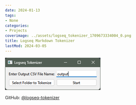 ```yaml
---
date: 2024-01-13
tags:
- None
categories:
- Projects
coverimage: ../assets/logseq_tokenizer_1709673334004_0.png
title: Logseq Markdown Tokenizer
lastMod: 2024-03-05
---
```

![logseq_tokenizer.png](/assets/logseq_tokenizer_1709673334004_0.png)

GitHub: [@logseq-tokenizer](https://github.com/wonyoung-jang/logseq-tokenizer)

